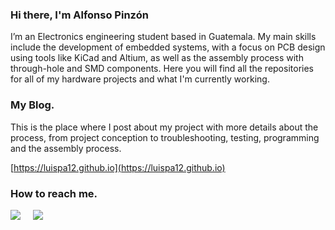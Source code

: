 ### Hi there, I'm Alfonso Pinzón

I’m an Electronics engineering student based in Guatemala.
My main skills include the development of embedded systems, with a focus on PCB design using tools like KiCad and Altium, as well as the assembly process with 
through-hole and SMD components.
Here you will find all the repositories for all of my hardware projects and what I'm currently working.

### My Blog.
This is the place where I post about my project with more details about the process, from project conception to troubleshooting, testing, programming
and the assembly process.

[https://luispa12.github.io](https://luispa12.github.io)


### How to reach me.

<p align='left'>
  <a href="https://twitter.com/luispf31"><img src="https://img.shields.io/badge/twitter-%231DA1F2.svg?&style=for-the-badge&logo=twitter&logoColor=white" /></a>&nbsp;&nbsp;&nbsp;&nbsp;
  <a href="https://www.linkedin.com/in/alfpinzon"><img src="https://img.shields.io/badge/linkedin-%230077B5.svg?&style=for-the-badge&logo=linkedin&logoColor=white" /></a>&nbsp;&nbsp;&nbsp;&nbsp;
</p>
